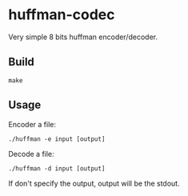 # huffman-codec

Very simple 8 bits huffman encoder/decoder.

## Build
```make```

## Usage
Encoder a file:
```
./huffman -e input [output]
```

Decode a file:
```
./huffman -d input [output]
```

If don't specify the output, output will be the stdout.

